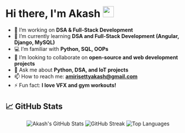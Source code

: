 # Hi there, I'm Akash <img src="https://raw.githubusercontent.com/MartinHeinz/MartinHeinz/master/wave.gif" width="30px">

- 🔭 I’m working on **DSA & Full-Stack Development**
- 🌱 I’m currently learning **DSA and Full-Stack Development (Angular, Django, MySQL)**
- 💻 I’m familiar with **Python, SQL, OOPs**
- 👯 I’m looking to collaborate on **open-source and web development projects**
- 💬 Ask me about **Python, DSA, and IoT projects**
- 📫 How to reach me: **amirisettyakash@gmail.com**
- ⚡ Fun fact: **I love VFX and gym workouts!**  

## 📈 GitHub Stats  
<p align="center">
  <img src="https://github-readme-stats.vercel.app/api?username=your-github-username&show_icons=true&theme=radical" alt="Akash's GitHub Stats" />
  <img src="https://github-readme-streak-stats.herokuapp.com/?user=your-github-username&theme=radical" alt="GitHub Streak" />
  <img src="https://github-readme-stats.vercel.app/api/top-langs/?username=your-github-username&layout=compact&theme=radical" alt="Top Languages" />
</p>
